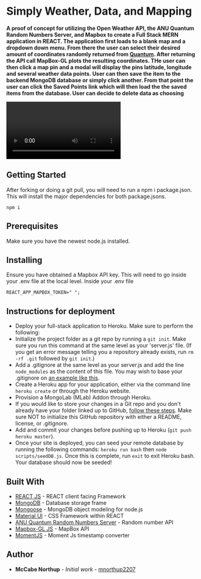 # Simply Weather, Data, and Mapping

**A proof of concept for utilizing the Open Weather API, the ANU Quantum Random Numbers Server, and Mapbox to create a Full Stack MERN application in REACT. The application first loads to a blank map and a dropdown down menu. From there the user can select their desired amount of coordinates randomly returned from [Quantum](https://qrng.anu.edu.au/API/api-demo.php). After returning the API call MapBox-GL plots the resulting coordinates. THe user can then click a map pin and a modal will display the pins latitude, longitude and several weather data points. User can then save the item to the backend MongoDB database or simply click another. From that point the user can click the Saved Points link which will then load the the saved items from the database. User can decide to delete data as choosing**

![Demo](./client/public/simple.webm)

## Getting Started
 After forking or doing a git pull, you will need to run a npm i package.json. This will install the major dependencies for both package.jsons. 
```
npm i
```

## Prerequisites 
Make sure you have the newest node.js installed.

## Installing 
Ensure you have obtained a Mapbox API key. This will need to go inside your  .env file at the local level. 
Inside your .env file
```
REACT_APP_MAPBOX_TOKEN=" ";
```

## Instructions for deployment 
* Deploy your full-stack application to Heroku. Make sure to perform the following:
* Initialize the project folder as a git repo by running a `git init`. Make sure you run this command at the same level as your 'server.js' file. (If you get an error message telling you a repository already exists, run `rm -rf .git` followed by `git init`.)
* Add a .gitignore at the same level as your server.js and add the line `node_modules` as the content of this file. You may wish to base your .gitignore on [an example like this](https://github.com/github/gitignore/blob/master/Node.gitignore).
* Create a Heroku app for your application, either via the command line `heroku create` or through the Heroku website.
* Provision a MongoLab (MLab) Addon through Heroku.
* If you would like to store your changes in a Git repo and you don't already have your folder linked up to GitHub, [follow these steps](https://help.github.com/en/articles/adding-an-existing-project-to-github-using-the-command-line). Make sure NOT to initialize this GitHub repository with either a README, license, or .gitignore.
* Add and commit your changes before pushing up to Heroku (`git push heroku master`).
* Once your site is deployed, you can seed your remote database by running the following commands: `heroku run bash` then `node scripts/seedDB.js`. Once this is complete, run `exit` to exit Heroku bash. Your database should now be seeded!

## Built With

* [REACT JS](https://reactjs.org/) - REACT client facing Framework
* [MongoDB](https://www.mongodb.com/) - Database storage frame
* [Mongoose](https://mongoosejs.com/) - MongoDB object modeling for node.js
* [Material UI](https://material-ui.com/) - CSS Framework within REACT
* [ANU Quantum Random Numbers Server](https://qrng.anu.edu.au/API/api-demo.php) - Random number API
* [Mapbox-GL JS](https://www.mapbox.com/) - MapBox API
* [MomentJS](https://mongoosejs.com/) - Moment Js timestamp converter

## Author
* **McCabe Northup** - *Initial work* - [mnorthup2207](https://github.com/mnorthup2207)



